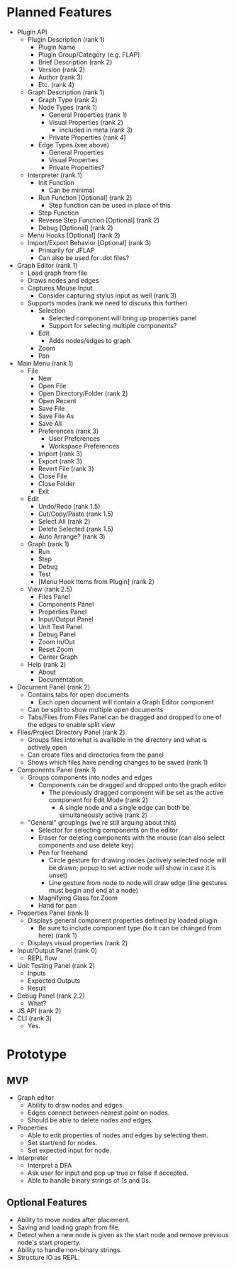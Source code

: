 # Planned Features
- Plugin API
  - Plugin Description (rank 1)
    - Plugin Name
    - Plugin Group/Category (e.g. FLAP)
    - Brief Description (rank 2)
    - Version (rank 2)
    - Author (rank 3)
    - Etc. (rank 4)
  - Graph Description (rank 1)
    - Graph Type (rank 2)
    - Node Types (rank 1)
      - General Properties (rank 1)
      - Visual Properties (rank 2)
        + included in meta (rank 3)
      - Private Properties (rank 4)
    - Edge Types (see above)
      - General Properties
      - Visual Properties
      - Private Properties?
  - Interpreter (rank 1)
    - Init Function
      - Can be minimal
    - Run Function [Optional] \(rank 2)
      - Step function can be used in place of this
    - Step Function
    - Reverse Step Function [Optional] \(rank 2)
    - Debug [Optional] \(rank 2)
  - Menu Hooks [Optional] \(rank 2)
  - Import/Export Behavior [Optional] \(rank 3)
    - Primarily for JFLAP
    - Can also be used for .dot files?
- Graph Editor (rank 1)
  - Load graph from file 
  - Draws nodes and edges
  - Captures Mouse Input 
    - Consider capturing stylus input as well (rank 3)
  - Supports modes (rank we need to discuss this further)
    - Selection 
      - Selected component will bring up properties panel
      - Support for selecting multiple components?
    - Edit
      - Adds nodes/edges to graph
    - Zoom
    - Pan
- Main Menu (rank 1)
  - File 
    - New 
    - Open File
    - Open Directory/Folder (rank 2)
    - Open Recent
    - Save File
    - Save File As
    - Save All
    - Preferences (rank 3)
      - User Preferences
      - Workspace Preferences
    - Import (rank 3)
    - Export (rank 3)
    - Revert File (rank 3)
    - Close File
    - Close Folder
    - Exit
  - Edit
    - Undo/Redo (rank 1.5)
    - Cut/Copy/Paste (rank 1.5)
    - Select All (rank 2)
    - Delete Selected (rank 1.5)
    - Auto Arrange? (rank 3)
  - Graph (rank 1)
    - Run
    - Step
    - Debug
    - Test
    - [Menu Hook Items from Plugin] \(rank 2)
  - View (rank 2.5)
    - Files Panel
    - Components Panel
    - Properties Panel
    - Input/Output Panel
    - Unit Test Panel
    - Debug Panel
    - Zoom In/Out
    - Reset Zoom
    - Center Graph
  - Help (rank 2)
    - About
    - Documentation
- Document Panel (rank 2)
  - Contains tabs for open documents
    - Each open document will contain a Graph Editor component
  - Can be split to show multiple open documents
  - Tabs/Files from Files Panel can be dragged and dropped to one of the edges to enable split view
- Files/Project Directory Panel (rank 2)
  - Groups files into what is available in the directory and what is actively open
  - Can create files and directories from the panel
  - Shows which files have pending changes to be saved (rank 1)
- Components Panel (rank 1)
  - Groups components into nodes and edges
    - Components can be dragged and dropped onto the graph editor
      - The previously dragged component will be set as the active component for Edit Mode (rank 2)
        - A single node and a single edge can both be simultaneously active (rank 2)
  - "General" groupings (we're still arguing about this)
    - Selector for selecting components on the editor
    - Eraser for deleting components with the mouse (can also select components and use delete key)
    - Pen for freehand
      - Circle gesture for drawing nodes (actively selected node will be drawn; popup to set active node will show in case it is unset)
      - Line gesture from node to node will draw edge (line gestures must begin and end at a node)
    - Magnifying Glass for Zoom
    - Hand for pan
- Properties Panel (rank 1)
  - Displays general component properties defined by loaded plugin
    - Be sure to include component type (so it can be changed from here) (rank 1)
  - Displays visual properties (rank 2)
- Input/Output Panel (rank 0)
  - REPL flow
- Unit Testing Panel (rank 2)
  - Inputs
  - Expected Outputs
  - Result
- Debug Panel (rank 2.2)
  - What?
- JS API (rank 2)
- CLI (rank 3)
  - Yes.



# Prototype

## MVP

- Graph editor
    + Ability to draw nodes and edges.
    + Edges connect between nearest point on nodes.
    + Should be able to delete nodes and edges.
- Properties
    + Able to edit properties of nodes and edges by selecting them.
    + Set start/end for nodes.
    + Set expected input for node.
- Interpreter
    + Interpret a DFA
    + Ask user for input and pop up true or false if accepted.
    + Able to handle binary strings of 1s and 0s.

## Optional Features

- Ability to move nodes after placement.
- Saving and loading graph from file.
- Detect when a new node is given as the start node and remove previous node's start property.
- Ability to handle non-binary strings.
- Structure IO as REPL.